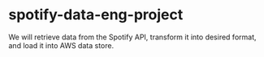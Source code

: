 # spotify-data-eng-project
We will retrieve data from the Spotify API,  transform it into desired format, and load it into AWS data store.
